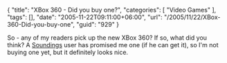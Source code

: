 {
	"title": "XBox 360 - Did you buy one?",
	"categories": [
		"Video Games"
	],
	"tags": [],
	"date": "2005-11-22T09:11:00+06:00",
	"url": "/2005/11/22/XBox-360-Did-you-buy-one",
	"guid": "929"
}

So - any of my readers pick up the new XBox 360? If so, what did you think? A <a href="http://ray.camdenfamily.com/projects/soundings">Soundings</a> user has promised me one (if he can get it), so I'm not buying one yet, but it definitely looks nice.